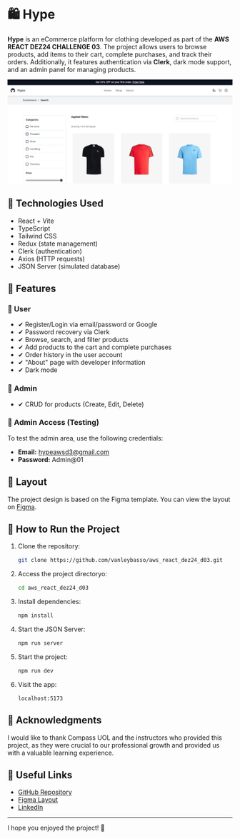 # 🛍️ Hype

**Hype** is an eCommerce platform for clothing developed as part of the **AWS REACT DEZ24 CHALLENGE 03**. The project allows users to browse products, add items to their cart, complete purchases, and track their orders. Additionally, it features authentication via **Clerk**, dark mode support, and an admin panel for managing products.

![Hype Screenshot](Hero.png)

## 🚀 Technologies Used

- React + Vite
- TypeScript
- Tailwind CSS
- Redux (state management)
- Clerk (authentication)
- Axios (HTTP requests)
- JSON Server (simulated database)

## 📌 Features

### 🛒 User
- ✔ Register/Login via email/password or Google
- ✔ Password recovery via Clerk
- ✔ Browse, search, and filter products
- ✔ Add products to the cart and complete purchases
- ✔ Order history in the user account
- ✔ "About" page with developer information
- ✔ Dark mode

### 🔧 Admin
- ✔ CRUD for products (Create, Edit, Delete)

### 🔑 Admin Access (Testing)
To test the admin area, use the following credentials:
- **Email:** hypeawsd3@gmail.com
- **Password:** Admin@01

## 🎨 Layout
The project design is based on the Figma template. You can view the layout on [Figma](https://www.figma.com/design/5UZJJ8ov2jTbD1QEZoLtMz/Ecommerce-(Community)?node-id=1674-2029&p=f&t=slGHJGYsbtLH2UYK-0).

## 🚀 How to Run the Project

1. Clone the repository:
   ```sh
   git clone https://github.com/vanleybasso/aws_react_dez24_d03.git

   ```
2. Access the project directoryo:
   ```sh
   cd aws_react_dez24_d03
   ```
3. Install dependencies:
   ```sh
   npm install
   ```
4. Start the JSON Server:
   ```sh
   npm run server
   ```
5. Start the project:
   ```sh
   npm run dev
   ```
6. Visit the app:
   ```
   localhost:5173
   ```
   
## 📜 Acknowledgments

I would like to thank Compass UOL and the instructors who provided this project, as they were crucial to our professional growth and provided us with a valuable learning experience.

## 🔗 Useful Links

- [GitHub Repository](https://github.com/vanleybasso/aws_react_dez24_d03)
- [Figma Layout](https://www.figma.com/design/5UZJJ8ov2jTbD1QEZoLtMz/Ecommerce-(Community)?node-id=1674-2029&p=f&t=slGHJGYsbtLH2UYK-0)
- [LinkedIn](https://www.linkedin.com/in/vanleybasso)

---

I hope you enjoyed the project! 🚀
